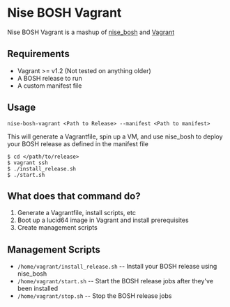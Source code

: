 Nise BOSH Vagrant
=================

Nise BOSH Vagrant is a mashup of [nise_bosh](https://github.com/nttlabs/nise_bosh) and [Vagrant](http://www.vagrantup.com/)


Requirements
------------
- Vagrant >= v1.2 (Not tested on anything older)
- A BOSH release to run
- A custom manifest file


Usage
-----
`nise-bosh-vagrant <Path to Release> --manifest <Path to manifest>`

This will generate a Vagrantfile, spin up a VM, and use nise_bosh to deploy your BOSH release as defined in the manifest file

```
$ cd </path/to/release>
$ vagrant ssh
$ ./install_release.sh
$ ./start.sh
```

What does that command do?
--------------------------

1. Generate a Vagrantfile, install scripts, etc
2. Boot up a lucid64 image in Vagrant and install prerequisites
3. Create management scripts

Management Scripts
------------------
* `/home/vagrant/install_release.sh` -- Install your BOSH release using nise_bosh
* `/home/vagrant/start.sh` -- Start the BOSH release jobs after they've been installed
* `/home/vagrant/stop.sh` -- Stop the BOSH release jobs

